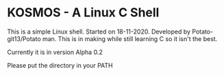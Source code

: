# KOSMOS  -  A Linux C Shell
This is a simple Linux shell. Started on 18-11-2020. Developed by Potato-git13/Potato man. This is in making while still learning C so it isn't the best.

Currently it is in version Alpha 0.2

Please put the directory in your PATH
